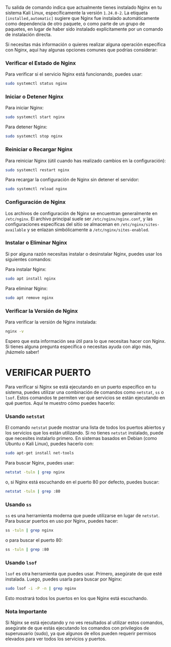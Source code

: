 Tu salida de comando indica que actualmente tienes instalado Nginx en tu sistema Kali Linux, específicamente la versión `1.24.0-2`. La etiqueta `[installed,automatic]` sugiere que Nginx fue instalado automáticamente como dependencia de otro paquete, o como parte de un grupo de paquetes, en lugar de haber sido instalado explícitamente por un comando de instalación directa.

Si necesitas más información o quieres realizar alguna operación específica con Nginx, aquí hay algunas opciones comunes que podrías considerar:

### Verificar el Estado de Nginx

Para verificar si el servicio Nginx está funcionando, puedes usar:

```bash
sudo systemctl status nginx
```

### Iniciar o Detener Nginx

Para iniciar Nginx:

```bash
sudo systemctl start nginx
```

Para detener Nginx:

```bash
sudo systemctl stop nginx
```

### Reiniciar o Recargar Nginx

Para reiniciar Nginx (útil cuando has realizado cambios en la configuración):

```bash
sudo systemctl restart nginx
```

Para recargar la configuración de Nginx sin detener el servidor:

```bash
sudo systemctl reload nginx
```

### Configuración de Nginx

Los archivos de configuración de Nginx se encuentran generalmente en `/etc/nginx`. El archivo principal suele ser `/etc/nginx/nginx.conf`, y las configuraciones específicas del sitio se almacenan en `/etc/nginx/sites-available` y se enlazan simbólicamente a `/etc/nginx/sites-enabled`.

### Instalar o Eliminar Nginx

Si por alguna razón necesitas instalar o desinstalar Nginx, puedes usar los siguientes comandos:

Para instalar Nginx:

```bash
sudo apt install nginx
```

Para eliminar Nginx:

```bash
sudo apt remove nginx
```

### Verificar la Versión de Nginx

Para verificar la versión de Nginx instalada:

```bash
nginx -v
```

Espero que esta información sea útil para lo que necesitas hacer con Nginx. Si tienes alguna pregunta específica o necesitas ayuda con algo más, ¡házmelo saber!

# VERIFICAR PUERTO

Para verificar si Nginx se está ejecutando en un puerto específico en tu sistema, puedes utilizar una combinación de comandos como `netstat`, `ss` o `lsof`. Estos comandos te permiten ver qué servicios se están ejecutando en qué puertos. Aquí te muestro cómo puedes hacerlo:

### Usando `netstat`

El comando `netstat` puede mostrar una lista de todos los puertos abiertos y los servicios que los están utilizando. Si no tienes `netstat` instalado, puede que necesites instalarlo primero. En sistemas basados en Debian (como Ubuntu o Kali Linux), puedes hacerlo con:

```bash
sudo apt-get install net-tools
```

Para buscar Nginx, puedes usar:

```bash
netstat -tuln | grep nginx
```

o, si Nginx está escuchando en el puerto 80 por defecto, puedes buscar:

```bash
netstat -tuln | grep :80
```

### Usando `ss`

`ss` es una herramienta moderna que puede utilizarse en lugar de `netstat`. Para buscar puertos en uso por Nginx, puedes hacer:

```bash
ss -tuln | grep nginx
```

o para buscar el puerto 80:

```bash
ss -tuln | grep :80
```

### Usando `lsof`

`lsof` es otra herramienta que puedes usar. Primero, asegúrate de que esté instalada. Luego, puedes usarla para buscar por Nginx:

```bash
sudo lsof -i -P -n | grep nginx
```

Esto mostrará todos los puertos en los que Nginx está escuchando.

### Nota Importante

Si Nginx se está ejecutando y no ves resultados al utilizar estos comandos, asegúrate de que estás ejecutando los comandos con privilegios de superusuario (sudo), ya que algunos de ellos pueden requerir permisos elevados para ver todos los servicios y puertos.